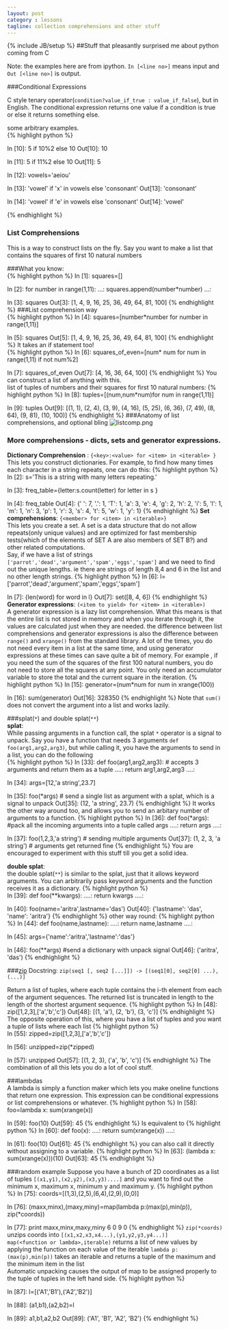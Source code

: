 ```yaml
---
layout: post
category : lessons
tagline: collection comprehensions and other stuff
---
```

{% include JB/setup %}
##Stuff that pleasantly surprised me about python coming from C    

Note: the examples here are from ipython. ```In [<line no>]``` means input and ```Out [<line no>]``` is output.

###Conditional Expressions

C style tenary operator(```condition?value_if_true : value_if_false```), but in English. 
The conditional expression returns one value if a condition is true or else it returns something else.


some arbitrary examples.    
{% highlight python %} 

In [10]: 5 if 10%2 else 10
Out[10]: 10

In [11]: 5 if 11%2 else 10
Out[11]: 5

In [12]: vowels='aeiou'

In [13]: 'vowel' if 'x' in vowels else 'consonant'
Out[13]: 'consonant'

In [14]: 'vowel' if 'e' in vowels else 'consonant'
Out[14]: 'vowel'

{% endhighlight %}


### List Comprehensions    
This is a way to construct lists on the fly.
Say you want to make a list that contains the squares of first 10 natural numbers

###What you know:  
{% highlight python %}
In [1]: squares=[]

In [2]: for number in range(1,11):
   ...:     squares.append(number*number)
   ...:

In [3]: squares
Out[3]: [1, 4, 9, 16, 25, 36, 49, 64, 81, 100]
{% endhighlight %}
###List comprehension way     
{% highlight python %}
In [4]: squares=[number*number for number in range(1,11)]

In [5]: squares
Out[5]: [1, 4, 9, 16, 25, 36, 49, 64, 81, 100]
{% endhighlight %}
It takes an if statement too!    
{% highlight python %}
In [6]: squares_of_even=[num* num for num in range(1,11) if not num%2]

In [7]: squares_of_even
Out[7]: [4, 16, 36, 64, 100]
{% endhighlight %}
You can construct a list of anything with this.    
list of tuples of numbers and their squares for first 10 natural numbers:
{% highlight python %}
In [8]: tuples=[(num,num*num)for num in range(1,11)]

In [9]: tuples
Out[9]:
[(1, 1),
 (2, 4),
 (3, 9),
 (4, 16),
 (5, 25),
 (6, 36),
 (7, 49),
 (8, 64),
 (9, 81),
 (10, 100)]
{% endhighlight %}
###Anatomy of list comprehensions, and optional bling
![listcomp.png](http://i.imgur.com/DhooQ7E.png)

### More comprehensions - dicts, sets and generator expressions.    
**Dictionary Comprehension** : ```{<key>:<value> for <item> in <iterable> }```     
This lets you construct dictionaries.
For example, to find how many times each character in a string repeats, one can do this:
{% highlight python %}
In [2]: s='This is a string with many letters repeating.'

In [3]: freq_table={letter:s.count(letter) for letter in s }

In [4]: freq_table
Out[4]:
{' ': 7,
 '.': 1,
 'T': 1,
 'a': 3,
 'e': 4,
 'g': 2,
 'h': 2,
 'i': 5,
 'l': 1,
 'm': 1,
 'n': 3,
 'p': 1,
 'r': 3,
 's': 4,
 't': 5,
 'w': 1,
 'y': 1}
{% endhighlight %}
**Set comprehensions**: ```{<member> for <item> in <iterable>}```     
This lets you create a set. A set is a data structure that do not allow repeats(only unique values) and are optimized for fast membership tests(which of the elements of SET A are also members of SET B?) and other related computations.     
Say, if we have a list of strings ```['parrot','dead','argument','spam','eggs','spam']``` and we need to find out the unique lengths. ie there are strings of length 8,4 and 6 in the list and no other length strings.
{% highlight python %}
In [6]: l=['parrot','dead','argument','spam','eggs','spam']

In [7]: {len(word) for word in l}
Out[7]: set([8, 4, 6])
{% endhighlight %}
**Generator expressions**: ```(<item to yield> for <item> in <iterable>)```      
A generator expression is a lazy list comprehension. What this means is that the entire list is not stored in memory and when you iterate through it, the values are calculated just when they are needed. the difference between list comprehensions and generator expressions is also the difference between ```range()``` and ```xrange()``` from the standard library. A lot of the times, you do not need every item in a list at the same time, and using generator expressions at these times can save quite a bit of memory. For example , if you need the sum of the squares of the first 100 natural numbers, you do not need to store all the squares at any point. You only need an accumulator variable to store the total and the current square in the iteration.
{% highlight python %}
In [15]: generator=(num*num for num in xrange(100))

In [16]: sum(generator)
Out[16]: 328350
{% endhighlight %}
Note that ```sum()``` does not convert the argument into a list and works lazily.

###splat(```*```) and double splat(```**```)     
**splat**:     
While passing arguments in a function call, the splat ```*``` operator is a signal to unpack.
Say you have a function that needs 3 arguments ```def foo(arg1,arg2,arg3)```, but while calling it, you have the arguments to send in a list, you can do the following   
{% highlight python %}
In [33]: def foo(arg1,arg2,arg3): # accepts 3 arguments and return them as a tuple
   ....:     return arg1,arg2,arg3
   ....:

In [34]: args=[12,'a string',23.7]

In [35]: foo(*args) # send a single list as argument with a splat, which is a signal to unpack
Out[35]: (12, 'a string', 23.7) 
{% endhighlight %}
It works the other way around too, and allows you to send an arbitary number of arguments to a function.
{% highlight python %}
In [36]: def foo(*args): #pack all the incoming arguments into a tuple called args
   ....:     return args 
   ....:

In [37]: foo(1,2,3,'a string') # sending multiple arguments
Out[37]: (1, 2, 3, 'a string') # arguments get returned fine
{% endhighlight %}
You are encouraged to experiment with this stuff till you get a solid idea.

**double splat**:     
the double splat(```**```) is similar to the splat, just that it allows keyword arguments. You can arbitrarily pass keyword arguments and the function receives it as a dictionary.
{% highlight python %}    
In [39]: def foo(**kwargs):
   ....:     return kwargs
   ....:

In [40]: foo(name='aritra',lastname='das')
Out[40]: {'lastname': 'das', 'name': 'aritra'}
{% endhighlight %}
other way round:
{% highlight python %}
In [44]: def foo(name,lastname):
   ....:     return name,lastname
   ....:

In [45]: args={'name':'aritra','lastname':'das'}

In [46]: foo(**args) #send a dictionary with unpack signal
Out[46]: ('aritra', 'das')
{% endhighlight %}

###[zip](https://docs.python.org/2/library/functions.html#zip)
Docstring:
```zip(seq1 [, seq2 [...]]) -> [(seq1[0], seq2[0] ...), (...)]```

Return a list of tuples, where each tuple contains the i-th element
from each of the argument sequences.  The returned list is truncated
in length to the length of the shortest argument sequence.
{% highlight python %}
In [48]: zip([1,2,3],['a','b','c'])
Out[48]: [(1, 'a'), (2, 'b'), (3, 'c')]
{% endhighlight %}
The opposite operation of this, where you have a list of tuples and you want a tuple of lists where each list 
{% highlight python %}    
In [55]: zipped=zip([1,2,3],['a','b','c'])

In [56]: unzipped=zip(*zipped)

In [57]: unzipped
Out[57]: [(1, 2, 3), ('a', 'b', 'c')]
{% endhighlight %}
The combination of all this lets you do a lot of cool stuff.

###lambdas    
A lambda is simply a function maker which lets you make oneline functions that return one expression. This expression can be conditional expressions or list comprehensions or whatever.
{% highlight python %}
In [58]: foo=lambda x: sum(xrange(x))

In [59]: foo(10)
Out[59]: 45
{% endhighlight %}
Is equivalent to
{% highlight python %}
In [60]: def foo(x):
   ....:     return sum(xrange(x))
   ....:

In [61]: foo(10)
Out[61]: 45
{% endhighlight %}
you can also call it directly without assigning to a variable.
{% highlight python %}
In [63]: (lambda x: sum(xrange(x)))(10)
Out[63]: 45
{% endhighlight %}

###random example
Suppose you have a bunch of 2D coordinates as a list of tuples ```[(x1,y1),(x2,y2),(x3,y3)....]``` and you want to find out the minimum x, maximum x, minimum y and maximum y.
{% highlight python %}
In [75]: coords=[(1,3),(2,5),(6,4),(2,9),(0,0)]

In [76]: (maxx,minx),(maxy,miny)=map(lambda p:(max(p),min(p)), zip(*coords))

In [77]: print maxx,minx,maxy,miny
6 0 9 0
{% endhighlight %}
```zip(*coords)``` unzips coords into ```[(x1,x2,x3,x4...),(y1,y2,y3,y4...)]```     
```map(<function or lambda>,iterable)``` returns a list of new values by applying the function on each value of the iterable
```lambda p:(max(p),min(p))``` takes an iterable and returns a tuple of the maximum and the minimum item in the list    
Automatic unpacking causes the output of map to be assigned properly to the tuple of tuples in the left hand side.
{% highlight python %}

In [87]: l=[('A1','B1'),('A2','B2')]

In [88]: (a1,b1),(a2,b2)=l

In [89]: a1,b1,a2,b2
Out[89]: ('A1', 'B1', 'A2', 'B2')
{% endhighlight %}

